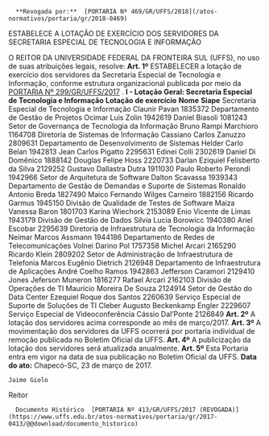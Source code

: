       **Revogada por:**  [PORTARIA Nº 469/GR/UFFS/2018](/atos-normativos/portaria/gr/2018-0469) 

   ESTABELECE A LOTAÇÃO DE EXERCÍCIO DOS SERVIDORES DA SECRETARIA ESPECIAL DE TECNOLOGIA E INFORMAÇÃO  

 O REITOR DA UNIVERSIDADE FEDERAL DA FRONTEIRA SUL (UFFS), no uso de suas atribuições legais, resolve:   **Art. 1º** ESTABELECER a lotação de exercício dos servidores da Secretaria Especial de Tecnologia e Informação, conforme estrutura organizacional publicada por meio da [PORTARIA Nº 299/GR/UFFS/2017](https://www.uffs.edu.br/atos-normativos/portaria/gr/2017-0299)  . **I - Lotação Geral: Secretaria Especial de Tecnologia e Informação**      **Lotação de exercício**    **Nome**    **Siape**      Secretaria Especial de Tecnologia e Informação   Claunir Pavan   1835372     Departamento de Gestão de Projetos   Ocimar Luis Zolin   1942619     Daniel Biasoli   1081243     Setor de Governança de Tecnologia da Informação   Bruno Rampi Marchioro   1164708     Diretoria de Sistemas de Informação   Cassiano Carlos Zanuzzo   2809631     Departamento de Desenvolvimento de Sistemas   Helder Carlo Belan   1942813     Jean Carlos Pigatto   2295631     Edinei Colli   2302619     Daniel Di Domênico   1888142     Douglas Felipe Hoss   2220733     Darlan Eziquiel Felisberto da Silva   2129252     Gustavo Dallastra Dutra   1911030     Paulo Roberto Perondi   1942966     Setor de Arquitetura de Software   Dalton Scavassa   1939343     Departamento de Gestão de Demandas e Suporte de Sistemas   Ronaldo Antonio Breda   1827490     Maico Fernando Wilges Carneiro   1882156     Ricardo Garmus   1945150     Divisão de Qualidade de Testes de Software   Maiza Vanessa Baron   1801703     Karina Wiechork   2153089     Enio Vicente de Limas   1943179     Divisão de Gestão de Dados   Silvia Lucia Borowicc   1940380     Ariel Escobar   2295639     Diretoria de Infraestrutura de Tecnologia da Informação   Neimar Marcos Assmann   1944186     Departamento de Redes de Telecomunicações   Volnei Darino Pol   1757358     Michel Arcari   2165290     Ricardo Klein   2809202     Setor de Administração de Infraestrutura de Telefonia   Marcos Eugênio Dietrich   2126948     Departamento de Infraestrutura de Aplicações   André Coelho Ramos   1942863     Jefferson Caramori   2129410     Jones Jeferson Muneron   1816277     Rafael Arcari   2162103     Divisão de Operações de TI   Maurício Moreira De Souza   2124914     Setor de Gestão do Data Center   Ezequiel Roque dos Santos   2260639     Serviço Especial de Suporte de Soluções de TI   Cleber Augusto Beckenkamp Engler   2229607     Serviço Especial de Videoconferência   Cássio Dal’Ponte   2126849       **Art. 2º** A lotação dos servidores acima corresponde ao mês de março/2017.   **Art. 3º** A movimentação dos servidores da UFFS ocorrerá por portaria individual de remoção publicada no Boletim Oficial da UFFS.   **Art. 4º** A publicização da lotação dos servidores será atualizada anualmente.   **Art. 5º** Esta Portaria entra em vigor na data de sua publicação no Boletim Oficial da UFFS.      **Data do ato:** Chapecó-SC, 23 de março de 2017.   
 

    Jaime Giolo   
 Reitor 

      Documento Histórico  [PORTARIA Nº 413/GR/UFFS/2017 (REVOGADA)](https://www.uffs.edu.br/atos-normativos/portaria/gr/2017-0413/@@download/documento_historico)     
      